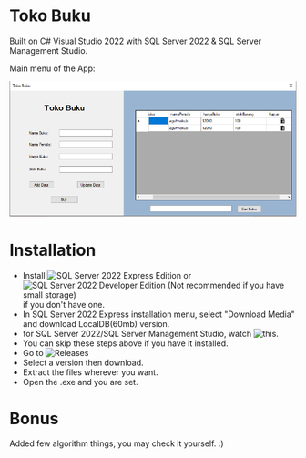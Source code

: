 # Toko Buku
Built on C# Visual Studio 2022 with SQL Server 2022 &amp; SQL Server Management Studio.

Main menu of the App:

![Main menu of the App](/assets_rep/1.png)

# Installation
- Install ![SQL Server 2022 Express Edition](https://go.microsoft.com/fwlink/p/?linkid=2216019&clcid=0x409&culture=en-us&country=us) or ![SQL Server 2022 Developer Edition (Not recommended if you have small storage)](https://go.microsoft.com/fwlink/p/?linkid=2215158&clcid=0x409&culture=en-us&country=us) if you don't have one.
- In SQL Server 2022 Express installation menu, select "Download Media" and download LocalDB(60mb) version.
- for SQL Server 2022/SQL Server Management Studio, watch ![this](https://www.youtube.com/watch?v=7zXtA0LwoHs).
- You can skip these steps above if you have it installed.
- Go to ![Releases](https://github.com/Huga22118/proyekUASDesktop/releases)
- Select a version then download.
- Extract the files wherever you want.
- Open the .exe and you are set.

# Bonus
Added few algorithm things, you may check it yourself. :)

